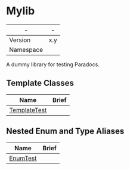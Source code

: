 # Mylib

| - | - |
|-----------|-----------|
| Version | x.y |
| Namespace |  |

A dummy library for testing Paradocs.
## Template Classes

| Name | Brief |
|-----------|-----------|
| [TemplateTest](/templatetest) |  |

## Nested Enum and Type Aliases

| Name | Brief |
|-----------|-----------|
| [EnumTest](/enumtest) |  |

